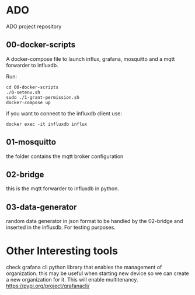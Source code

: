 # ADO
ADO project repository

## 00-docker-scripts
A docker-compose file to launch influx, grafana, mosquitto and a mqtt forwarder to influxdb.

Run:
```
cd 00-docker-scripts
./0-setenv.sh
sudo ./1-grant-permission.sh
docker-compose up
```

if you want to connect to the influxdb client use:
```
docker exec -it influxdb influx
```

## 01-mosquitto
the folder contains the mqtt broker configuration

## 02-bridge
this is the mqtt forwarder to influxdb in python.

## 03-data-generator
random data generator in json format to be handled by the 02-bridge and inserted in the influxdb. For testing purposes.

# Other Interesting tools

check grafana cli python library that enables the management of organization. this may be useful when starting new device so we can create a new organization for it. This will enable multitenancy. 
https://pypi.org/project/grafanacli/
